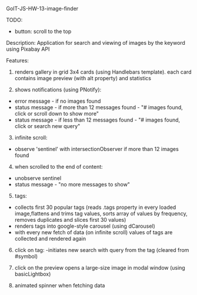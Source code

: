 GoIT-JS-HW-13-image-finder

TODO:
- button: scroll to the top

Description:
Application for search and viewing of images by the keyword using Pixabay API

Features:

1. renders gallery in grid 3x4 cards (using Handlebars template). each card contains image preview (with alt property) and statistics 

2. shows notifications (using PNotify):
- error message - if no images found
- status message - if more than 12 messages found - "# images found, click or
  scroll down to show more"
- status message - if less than 12 messages found - "# images found, click or
  search new query"

3. infinite scroll: 
- observe 'sentinel' with intersectionObserver if more than 12 images found

4. when scrolled to the end of content:
- unobserve sentinel
- status message - "no more messages to show"

5. tags:
- collects first 30 popular tags (reads .tags property in every loaded image,flattens and trims tag values, sorts array of values by frequency, removes duplicates and slices first 30 values)
- renders tags into google-style carousel (using dCarousel)
- with every new fetch of data (on infinite scroll) values of tags are collected and rendered again

6. click on tag: 
-initiates new search with query from the tag (cleared from #symbol)

7. click on the preview opens a large-size image in modal window (using basicLightbox)

8. animated spinner when fetching data
